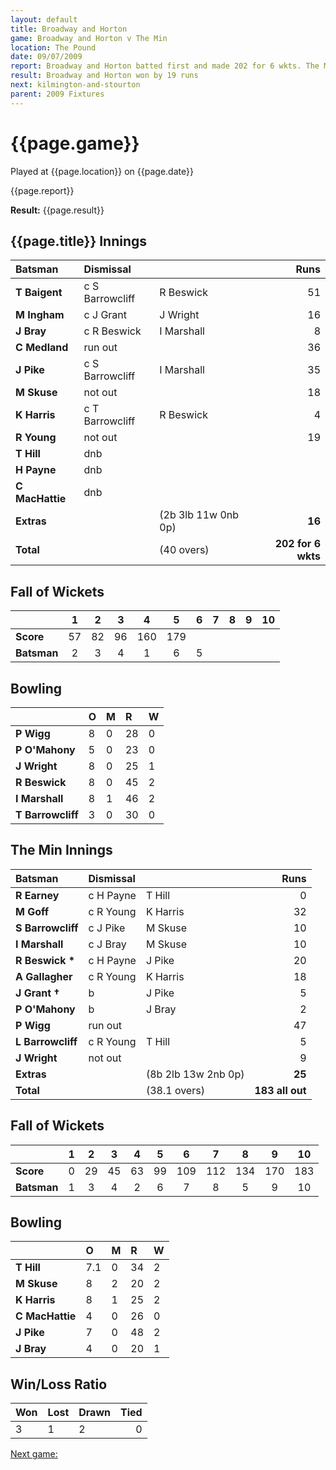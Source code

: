 ```yaml
---
layout: default
title: Broadway and Horton
game: Broadway and Horton v The Min
location: The Pound
date: 09/07/2009
report: Broadway and Horton batted first and made 202 for 6 wkts. The Min replied with 183 all out
result: Broadway and Horton won by 19 runs
next: kilmington-and-stourton
parent: 2009 Fixtures
---
```


# {{page.game}}

Played at {{page.location}} on {{page.date}}

{{page.report}}

**Result:** {{page.result}}

## {{page.title}} Innings

| Batsman | Dismissal |  | Runs |
|:---|:---|---|---:|
| **T Baigent** | c S Barrowcliff | R Beswick | 51 |
| **M Ingham** | c J Grant | J Wright | 16 |
| **J Bray** | c R Beswick | I Marshall | 8 |
| **C Medland** | run out |  | 36 |
| **J Pike** |  c S Barrowcliff | I Marshall | 35 |
| **M Skuse** | not out |   | 18 |
| **K Harris** | c T Barrowcliff | R Beswick | 4 |
| **R Young** | not out |  | 19 |
| **T Hill** | dnb |  |  |
| **H Payne** | dnb |  |  |
| **C MacHattie** | dnb |  |  ||
| **Extras** | | (2b 3lb 11w 0nb 0p) | **16** |
| **Total** | | (40 overs) | **202 for 6 wkts** |

## Fall of Wickets

| | 1 | 2 | 3 | 4 | 5 | 6 | 7 | 8 | 9 | 10 |
|---|:---:|:---:|:---:|:---:|:---:|:---:|:---:|:---:|:---:|:---:|
| **Score** | 57 | 82 | 96 | 160 | 179 |  |  |  |  |  |
| **Batsman** | 2 | 3 | 4 | 1 | 6 | 5 |  |  |  |  |

## Bowling

| | O | M | R | W |
|---|:---|:---|:---|:---|
| **P Wigg** | 8 | 0 | 28 | 0 |
| **P O'Mahony** | 5 | 0 | 23 | 0 |
| **J Wright** | 8 | 0 | 25 | 1 |
| **R Beswick** | 8 | 0 | 45 | 2 |
| **I Marshall** | 8 | 1 | 46 | 2 |
| **T Barrowcliff** | 3 | 0 | 30 | 0 |

## The Min Innings

| Batsman | Dismissal |  | Runs |
|:---|:---|---|---:|
| **R Earney** | c H Payne | T Hill | 0 |
| **M Goff** | c R Young | K Harris | 32 |
| **S Barrowcliff** | c J Pike | M Skuse | 10 |
| **I Marshall** | c J Bray | M Skuse | 10 |
| **R Beswick &#42;** | c H Payne | J Pike | 20 |
| **A Gallagher** | c R Young | K Harris | 18 |
| **J Grant &#8224;** | b | J Pike | 5 |
| **P O'Mahony** | b | J Bray | 2 |
| **P Wigg** | run out |  | 47 |
| **L Barrowcliff** | c R Young | T Hill | 5 |
| **J Wright** | not out |  | 9 |
| **Extras** | | (8b 2lb 13w 2nb 0p) | **25** |
| **Total** | | (38.1 overs) | **183 all out** |

## Fall of Wickets

| | 1 | 2 | 3 | 4 | 5 | 6 | 7 | 8 | 9 | 10 |
|---|:---:|:---:|:---:|:---:|:---:|:---:|:---:|:---:|:---:|:---:|
| **Score** | 0 | 29 | 45 | 63 | 99 | 109 | 112 | 134 | 170 | 183 |
| **Batsman** | 1 | 3 | 4 | 2 | 6 | 7 | 8 | 5 | 9 | 10 |

## Bowling

| | O | M | R | W |
|---|:---|:---|:---|:---|
| **T Hill** | 7.1 | 0 | 34 | 2 |
| **M Skuse** | 8 | 2 | 20 | 2 |
| **K Harris** | 8 | 1 | 25 | 2 |
| **C MacHattie** | 4 | 0 | 26 | 0 |
| **J Pike** | 7 | 0 | 48 | 2 |
| **J Bray** | 4 | 0 | 20 | 1 |

## Win/Loss Ratio

| Won | Lost | Drawn | Tied |
|:---|:---|:---|---:|
| 3 | 1 | 2 | 0 |

[Next game:]({{page.next}})
